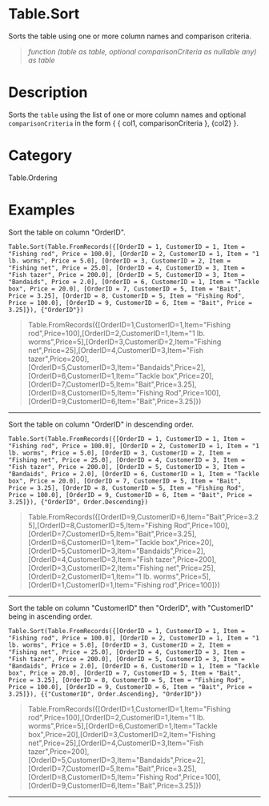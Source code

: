 ﻿# Table.Sort
Sorts the table using one or more column names and comparison criteria.
> _function (table as table, optional comparisonCriteria as nullable any) as table_
# Description 
Sorts the <code>table</code> using the list of one or more column names and optional <code>comparisonCriteria</code> in the form { { col1, comparisonCriteria }, {col2} }.
# Category 
Table.Ordering
# Examples 
Sort the table on column "OrderID".
```
Table.Sort(Table.FromRecords({[OrderID = 1, CustomerID = 1, Item = "Fishing rod", Price = 100.0], [OrderID = 2, CustomerID = 1, Item = "1 lb. worms", Price = 5.0], [OrderID = 3, CustomerID = 2, Item = "Fishing net", Price = 25.0], [OrderID = 4, CustomerID = 3, Item = "Fish tazer", Price = 200.0], [OrderID = 5, CustomerID = 3, Item = "Bandaids", Price = 2.0], [OrderID = 6, CustomerID = 1, Item = "Tackle box", Price = 20.0], [OrderID = 7, CustomerID = 5, Item = "Bait", Price = 3.25], [OrderID = 8, CustomerID = 5, Item = "Fishing Rod", Price = 100.0], [OrderID = 9, CustomerID = 6, Item = "Bait", Price = 3.25]}), {"OrderID"})
```
> Table.FromRecords({[OrderID=1,CustomerID=1,Item="Fishing rod",Price=100],[OrderID=2,CustomerID=1,Item="1 lb. worms",Price=5],[OrderID=3,CustomerID=2,Item="Fishing net",Price=25],[OrderID=4,CustomerID=3,Item="Fish tazer",Price=200],[OrderID=5,CustomerID=3,Item="Bandaids",Price=2],[OrderID=6,CustomerID=1,Item="Tackle box",Price=20],[OrderID=7,CustomerID=5,Item="Bait",Price=3.25],[OrderID=8,CustomerID=5,Item="Fishing Rod",Price=100],[OrderID=9,CustomerID=6,Item="Bait",Price=3.25]})
***
Sort the table on column "OrderID" in descending order.
```
Table.Sort(Table.FromRecords({[OrderID = 1, CustomerID = 1, Item = "Fishing rod", Price = 100.0], [OrderID = 2, CustomerID = 1, Item = "1 lb. worms", Price = 5.0], [OrderID = 3, CustomerID = 2, Item = "Fishing net", Price = 25.0], [OrderID = 4, CustomerID = 3, Item = "Fish tazer", Price = 200.0], [OrderID = 5, CustomerID = 3, Item = "Bandaids", Price = 2.0], [OrderID = 6, CustomerID = 1, Item = "Tackle box", Price = 20.0], [OrderID = 7, CustomerID = 5, Item = "Bait", Price = 3.25], [OrderID = 8, CustomerID = 5, Item = "Fishing Rod", Price = 100.0], [OrderID = 9, CustomerID = 6, Item = "Bait", Price = 3.25]}), {"OrderID", Order.Descending})
```
> Table.FromRecords({[OrderID=9,CustomerID=6,Item="Bait",Price=3.25],[OrderID=8,CustomerID=5,Item="Fishing Rod",Price=100],[OrderID=7,CustomerID=5,Item="Bait",Price=3.25],[OrderID=6,CustomerID=1,Item="Tackle box",Price=20],[OrderID=5,CustomerID=3,Item="Bandaids",Price=2],[OrderID=4,CustomerID=3,Item="Fish tazer",Price=200],[OrderID=3,CustomerID=2,Item="Fishing net",Price=25],[OrderID=2,CustomerID=1,Item="1 lb. worms",Price=5],[OrderID=1,CustomerID=1,Item="Fishing rod",Price=100]})
***
Sort the table on column "CustomerID" then "OrderID", with "CustomerID" being in ascending order.
```
Table.Sort(Table.FromRecords({[OrderID = 1, CustomerID = 1, Item = "Fishing rod", Price = 100.0], [OrderID = 2, CustomerID = 1, Item = "1 lb. worms", Price = 5.0], [OrderID = 3, CustomerID = 2, Item = "Fishing net", Price = 25.0], [OrderID = 4, CustomerID = 3, Item = "Fish tazer", Price = 200.0], [OrderID = 5, CustomerID = 3, Item = "Bandaids", Price = 2.0], [OrderID = 6, CustomerID = 1, Item = "Tackle box", Price = 20.0], [OrderID = 7, CustomerID = 5, Item = "Bait", Price = 3.25], [OrderID = 8, CustomerID = 5, Item = "Fishing Rod", Price = 100.0], [OrderID = 9, CustomerID = 6, Item = "Bait", Price = 3.25]}), {{"CustomerID", Order.Ascending}, "OrderID"})
```
> Table.FromRecords({[OrderID=1,CustomerID=1,Item="Fishing rod",Price=100],[OrderID=2,CustomerID=1,Item="1 lb. worms",Price=5],[OrderID=6,CustomerID=1,Item="Tackle box",Price=20],[OrderID=3,CustomerID=2,Item="Fishing net",Price=25],[OrderID=4,CustomerID=3,Item="Fish tazer",Price=200],[OrderID=5,CustomerID=3,Item="Bandaids",Price=2],[OrderID=7,CustomerID=5,Item="Bait",Price=3.25],[OrderID=8,CustomerID=5,Item="Fishing Rod",Price=100],[OrderID=9,CustomerID=6,Item="Bait",Price=3.25]})
***

